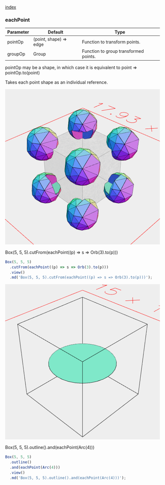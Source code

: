 [index](../../nb/api/index.md)
### eachPoint
Parameter|Default|Type
---|---|---
|pointOp|(point, shape) => edge|Function to transform points.
|groupOp|Group|Function to group transformed points.

pointOp may be a shape, in which case it is equivalent to point => pointOp.to(point)

Takes each point shape as an individual reference.

![Image](eachPoint.md.$2.png)

Box(5, 5, 5).cutFrom(eachPoint((p) => s => Orb(3).to(p)))

```JavaScript
Box(5, 5, 5)
  .cutFrom(eachPoint((p) => s => Orb(3).to(p)))
  .view()
  .md('Box(5, 5, 5).cutFrom(eachPoint((p) => s => Orb(3).to(p)))');
```

![Image](eachPoint.md.$3.png)

Box(5, 5, 5).outline().and(eachPoint(Arc(4)))

```JavaScript
Box(5, 5, 5)
  .outline()
  .and(eachPoint(Arc(4)))
  .view()
  .md('Box(5, 5, 5).outline().and(eachPoint(Arc(4)))');
```
